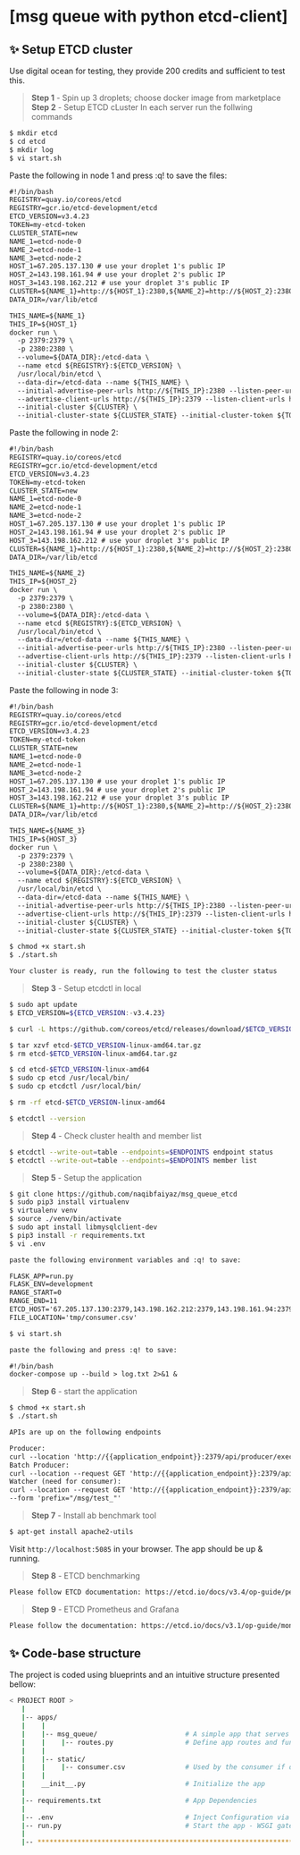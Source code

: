 # [msg queue with python etcd-client]

## ✨ Setup ETCD cluster

Use digital ocean for testing, they provide 200 credits and sufficient to test this.

> **Step 1** - Spin up 3 droplets; choose docker image from marketplace
> **Step 2** - Setup ETCD cLuster
In each server run the follwing commands
```bash
$ mkdir etcd
$ cd etcd
$ mkdir log
$ vi start.sh
```
Paste the following in node 1 and press :q! to save the files:
```txt
#!/bin/bash
REGISTRY=quay.io/coreos/etcd
REGISTRY=gcr.io/etcd-development/etcd
ETCD_VERSION=v3.4.23
TOKEN=my-etcd-token
CLUSTER_STATE=new
NAME_1=etcd-node-0
NAME_2=etcd-node-1
NAME_3=etcd-node-2
HOST_1=67.205.137.130 # use your droplet 1's public IP
HOST_2=143.198.161.94 # use your droplet 2's public IP
HOST_3=143.198.162.212 # use your droplet 3's public IP
CLUSTER=${NAME_1}=http://${HOST_1}:2380,${NAME_2}=http://${HOST_2}:2380,${NAME_3}=http://${HOST_3}:2380
DATA_DIR=/var/lib/etcd

THIS_NAME=${NAME_1}
THIS_IP=${HOST_1}
docker run \
  -p 2379:2379 \
  -p 2380:2380 \
  --volume=${DATA_DIR}:/etcd-data \
  --name etcd ${REGISTRY}:${ETCD_VERSION} \
  /usr/local/bin/etcd \
  --data-dir=/etcd-data --name ${THIS_NAME} \
  --initial-advertise-peer-urls http://${THIS_IP}:2380 --listen-peer-urls http://0.0.0.0:2380 \
  --advertise-client-urls http://${THIS_IP}:2379 --listen-client-urls http://0.0.0.0:2379 \
  --initial-cluster ${CLUSTER} \
  --initial-cluster-state ${CLUSTER_STATE} --initial-cluster-token ${TOKEN} >> log/${NAME_1}.log 2>&1 &
```

Paste the following in node 2:
```txt
#!/bin/bash
REGISTRY=quay.io/coreos/etcd
REGISTRY=gcr.io/etcd-development/etcd
ETCD_VERSION=v3.4.23
TOKEN=my-etcd-token
CLUSTER_STATE=new
NAME_1=etcd-node-0
NAME_2=etcd-node-1
NAME_3=etcd-node-2
HOST_1=67.205.137.130 # use your droplet 1's public IP
HOST_2=143.198.161.94 # use your droplet 2's public IP
HOST_3=143.198.162.212 # use your droplet 3's public IP
CLUSTER=${NAME_1}=http://${HOST_1}:2380,${NAME_2}=http://${HOST_2}:2380,${NAME_3}=http://${HOST_3}:2380
DATA_DIR=/var/lib/etcd

THIS_NAME=${NAME_2}
THIS_IP=${HOST_2}
docker run \
  -p 2379:2379 \
  -p 2380:2380 \
  --volume=${DATA_DIR}:/etcd-data \
  --name etcd ${REGISTRY}:${ETCD_VERSION} \
  /usr/local/bin/etcd \
  --data-dir=/etcd-data --name ${THIS_NAME} \
  --initial-advertise-peer-urls http://${THIS_IP}:2380 --listen-peer-urls http://0.0.0.0:2380 \
  --advertise-client-urls http://${THIS_IP}:2379 --listen-client-urls http://0.0.0.0:2379 \
  --initial-cluster ${CLUSTER} \
  --initial-cluster-state ${CLUSTER_STATE} --initial-cluster-token ${TOKEN} >> log/${NAME_2}.log 2>&1 &
```

Paste the following in node 3:
```txt
#!/bin/bash
REGISTRY=quay.io/coreos/etcd
REGISTRY=gcr.io/etcd-development/etcd
ETCD_VERSION=v3.4.23
TOKEN=my-etcd-token
CLUSTER_STATE=new
NAME_1=etcd-node-0
NAME_2=etcd-node-1
NAME_3=etcd-node-2
HOST_1=67.205.137.130 # use your droplet 1's public IP
HOST_2=143.198.161.94 # use your droplet 2's public IP
HOST_3=143.198.162.212 # use your droplet 3's public IP
CLUSTER=${NAME_1}=http://${HOST_1}:2380,${NAME_2}=http://${HOST_2}:2380,${NAME_3}=http://${HOST_3}:2380
DATA_DIR=/var/lib/etcd

THIS_NAME=${NAME_3}
THIS_IP=${HOST_3}
docker run \
  -p 2379:2379 \
  -p 2380:2380 \
  --volume=${DATA_DIR}:/etcd-data \
  --name etcd ${REGISTRY}:${ETCD_VERSION} \
  /usr/local/bin/etcd \
  --data-dir=/etcd-data --name ${THIS_NAME} \
  --initial-advertise-peer-urls http://${THIS_IP}:2380 --listen-peer-urls http://0.0.0.0:2380 \
  --advertise-client-urls http://${THIS_IP}:2379 --listen-client-urls http://0.0.0.0:2379 \
  --initial-cluster ${CLUSTER} \
  --initial-cluster-state ${CLUSTER_STATE} --initial-cluster-token ${TOKEN} >> log/${NAME_3}.log 2>&1 &
```

```bash
$ chmod +x start.sh
$ ./start.sh
```

```txt
Your cluster is ready, run the following to test the cluster status
```

> **Step 3** - Setup etcdctl in local
```bash
$ sudo apt update
$ ETCD_VERSION=${ETCD_VERSION:-v3.4.23}

$ curl -L https://github.com/coreos/etcd/releases/download/$ETCD_VERSION/etcd-$ETCD_VERSION-linux-amd64.tar.gz -o etcd-$ETCD_VERSION-linux-amd64.tar.gz

$ tar xzvf etcd-$ETCD_VERSION-linux-amd64.tar.gz
$ rm etcd-$ETCD_VERSION-linux-amd64.tar.gz

$ cd etcd-$ETCD_VERSION-linux-amd64
$ sudo cp etcd /usr/local/bin/
$ sudo cp etcdctl /usr/local/bin/

$ rm -rf etcd-$ETCD_VERSION-linux-amd64

$ etcdctl --version
```

> **Step 4** - Check cluster health and member list

```bash
$ etcdctl --write-out=table --endpoints=$ENDPOINTS endpoint status
$ etcdctl --write-out=table --endpoints=$ENDPOINTS member list
```

> **Step 5** - Setup the application
```bash
$ git clone https://github.com/naqibfaiyaz/msg_queue_etcd
$ sudo pip3 install virtualenv
$ virtualenv venv
$ source ./venv/bin/activate
$ sudo apt install libmysqlclient-dev
$ pip3 install -r requirements.txt
$ vi .env
```

```txt
paste the following environment variables and :q! to save:

FLASK_APP=run.py
FLASK_ENV=development
RANGE_START=0
RANGE_END=11
ETCD_HOST='67.205.137.130:2379,143.198.162.212:2379,143.198.161.94:2379,142.93.148.224:2379,142.93.151.80:2379' # use your droplet IPs
FILE_LOCATION='tmp/consumer.csv'
```

```bash
$ vi start.sh
```

```txt
paste the following and press :q! to save:

#!/bin/bash
docker-compose up --build > log.txt 2>&1 &
```

> **Step 6** - start the application
```bash
$ chmod +x start.sh
$ ./start.sh
```

```txt
APIs are up on the following endpoints

Producer: 
curl --location 'http://{{application_endpoint}}:2379/api/producer/execute'
Batch Producer: 
curl --location --request GET 'http://{{application_endpoint}}:2379/api/producer/execute/batch?batch_size=1000'
Watcher (need for consumer): 
curl --location --request GET 'http://{{application_endpoint}}:2379/api/prefix_watch' \
--form 'prefix="/msg/test_"'
```

> **Step 7** - Install ab benchmark tool
```bash
$ apt-get install apache2-utils 
```
Visit `http://localhost:5085` in your browser. The app should be up & running.


> **Step 8** - ETCD benchmarking
```txt
Please follow ETCD documentation: https://etcd.io/docs/v3.4/op-guide/performance/#benchmarks
```

> **Step 9** - ETCD Prometheus and Grafana
```txt
Please follow the documentation: https://etcd.io/docs/v3.1/op-guide/monitoring/
```

## ✨ Code-base structure

The project is coded using blueprints and an intuitive structure presented bellow:

```bash
< PROJECT ROOT >
   |
   |-- apps/
   |    |
   |    |-- msg_queue/                      # A simple app that serves the routes
   |    |    |-- routes.py                  # Define app routes and functions
   |    |
   |    |-- static/
   |    |    |-- consumer.csv               # Used by the consumer if default location is used
   |    |
   |    __init__.py                         # Initialize the app
   |
   |-- requirements.txt                     # App Dependencies
   |
   |-- .env                                 # Inject Configuration via Environment
   |-- run.py                               # Start the app - WSGI gateway
   |
   |-- ************************************************************************
```

<br />
